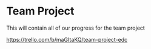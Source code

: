 # Team Project
 This will contain all of our progress for the team project


https://trello.com/b/maGItaKQ/team-project-edc
